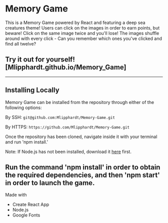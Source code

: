 # Memory Game

This is a Memory Game powered by React and featuring a deep sea creatures theme! Users can click on the images in order to earn points, but beware! Click on the same image twice and you'll lose! The images shuffle around with every click - Can you remember which ones you've clicked and find all twelve?

## Try it out for yourself! [Mlipphardt.github.io/Memory_Game]

---

## Installing Locally

Memory Game can be installed from the repository through either of the following options:

By SSH:
`git@github.com:Mlipphardt/Memory-Game.git`

By HTTPS:
`https://github.com/Mlipphardt/Memory-Game.git`

Once the repository has been cloned, navigate inside it with your terminal and run 'npm install.'

Note: If Node.js has not been installed, download it [here](https://nodejs.org/en/) first.

## Run the command 'npm install' in order to obtain the required dependencies, and then 'npm start' in order to launch the game.

Made with

- Create React App
- Node.js
- Google Fonts
